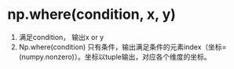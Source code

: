 # np.where(condition, x, y)



1. 满足condition， 输出x or y
2. Np.where(condition)  只有条件，输出满足条件的元素index（坐标=(numpy.nonzero)）。坐标以tuple输出，对应各个维度的坐标。

